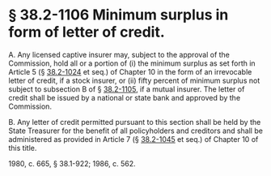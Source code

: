# § 38.2-1106 Minimum surplus in form of letter of credit.

<p>A. Any licensed captive insurer may, subject to the approval of the Commission, hold all or a portion of (i) the minimum surplus as set forth in Article 5 (§ <a href='http://law.lis.virginia.gov/vacode/38.2-1024/'>38.2-1024</a> et seq.) of Chapter 10 in the form of an irrevocable letter of credit, if a stock insurer, or (ii) fifty percent of minimum surplus not subject to subsection B of § <a href='http://law.lis.virginia.gov/vacode/38.2-1105/'>38.2-1105</a>, if a mutual insurer. The letter of credit shall be issued by a national or state bank and approved by the Commission.</p><p>B. Any letter of credit permitted pursuant to this section shall be held by the State Treasurer for the benefit of all policyholders and creditors and shall be administered as provided in Article 7 (§ <a href='http://law.lis.virginia.gov/vacode/38.2-1045/'>38.2-1045</a> et seq.) of Chapter 10 of this title.</p><p>1980, c. 665, § 38.1-922; 1986, c. 562.</p>